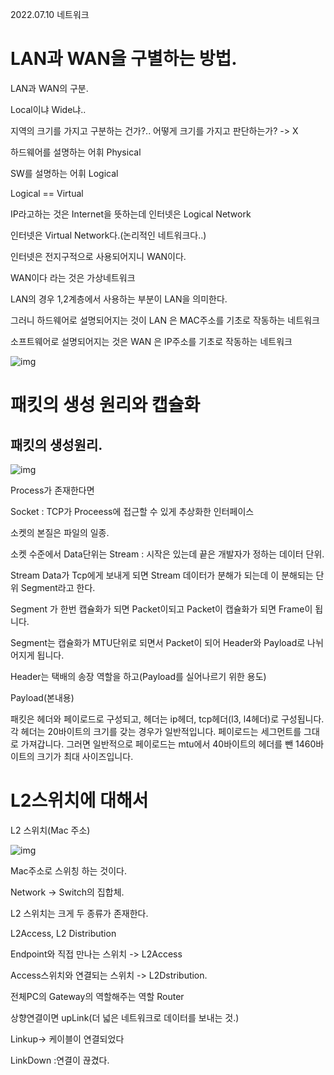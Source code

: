 2022.07.10 네트워크

# LAN과 WAN을 구별하는 방법.

LAN과 WAN의 구분.

Local이냐 Wide냐..

지역의 크기를 가지고 구분하는 건가?.. 어떻게 크기를 가지고 판단하는가?  -> X

하드웨어를 설명하는 어휘 Physical

SW를 설명하는 어휘 Logical 

Logical == Virtual 

IP라고하는 것은 Internet을 뜻하는데  인터넷은 Logical Network

인터넷은 Virtual Network다.(논리적인 네트워크다..)

인터넷은 전지구적으로 사용되어지니 WAN이다.

WAN이다 라는 것은 가상네트워크

LAN의 경우 1,2계층에서 사용하는 부분이 LAN을 의미한다.

그러니 하드웨어로 설명되어지는 것이 LAN 은 MAC주소를 기초로 작동하는 네트워크 

소프트웨어로 설명되어지는 것은 WAN 은  IP주소를 기초로 작동하는 네트워크

![img](https://blog.kakaocdn.net/dn/bejPHX/btrGUsuGxVL/n7usls2KTtQoxZ4i9uCBwk/img.png)



# 패킷의 생성 원리와 캡슐화

## 패킷의 생성원리.

![img](https://blog.kakaocdn.net/dn/49QU3/btrGRkdzL0X/XtZF2OqSvWYDTdYdjjoDO0/img.png)

Process가 존재한다면 

Socket : TCP가  Proceess에 접근할 수 있게 추상화한 인터페이스

소켓의 본질은 파일의 일종. 

소켓 수준에서 Data단위는 Stream : 시작은 있는데 끝은 개발자가 정하는 데이터 단위.

Stream Data가 Tcp에게 보내게 되면 Stream 데이터가 분해가 되는데 이 분해되는 단위 Segment라고 한다.

Segment 가 한번 캡슐화가 되면 Packet이되고 Packet이 캡슐화가 되면 Frame이 됩니다.



Segment는 캡슐화가 MTU단위로 되면서 Packet이 되어 Header와 Payload로 나뉘어지게 됩니다.

Header는 택배의 송장 역할을 하고(Payload를 실어나르기 위한 용도)

Payload(본내용)

패킷은 헤더와 페이로드로 구성되고, 헤더는 ip헤더, tcp헤더(l3, l4헤더)로 구성됩니다. 각 헤더는 20바이트의 크기를 갖는 경우가 일반적입니다. 페이로드는 세그먼트를 그대로  가져갑니다.  그러면 일반적으로 페이로드는 mtu에서 40바이트의 헤더를 뺀 1460바이트의 크기가 최대 사이즈입니다.

# L2스위치에 대해서

L2 스위치(Mac 주소)

![img](https://blog.kakaocdn.net/dn/b78VP3/btrGSy3uaMH/1LcJOu9qrkLsrK6KkQDQNK/img.png)

Mac주소로 스위칭 하는 것이다.

Network -> Switch의 집합체.

L2 스위치는 크게 두 종류가 존재한다.

L2Access, L2 Distribution

Endpoint와 직접 만나는 스위치 -> L2Access

Access스위치와 연결되는 스위치 -> L2Dstribution.

전체PC의 Gateway의 역할해주는 역할 Router

상향연결이면 upLink(더 넓은 네트워크로 데이터를 보내는 것.)

Linkup-> 케이블이 연결되었다

LinkDown :연결이 끊겼다.

